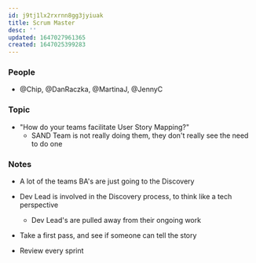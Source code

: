 ```yaml
---
id: j9tj1lx2rxrnn8gg3jyiuak
title: Scrum Master
desc: ''
updated: 1647027961365
created: 1647025399283
---
```


### People
- @Chip, @DanRaczka, @MartinaJ, @JennyC

### Topic
- "How do your teams facilitate User Story Mapping?"
    - SAND Team is not really doing them, they don't really see the need to do one

### Notes
- A lot of the teams BA's are just going to the Discovery
- Dev Lead is involved in the Discovery process, to think like a tech perspective
    - Dev Lead's are pulled away from their ongoing work
    
- Take a first pass, and see if someone can tell the story
- Review every sprint
